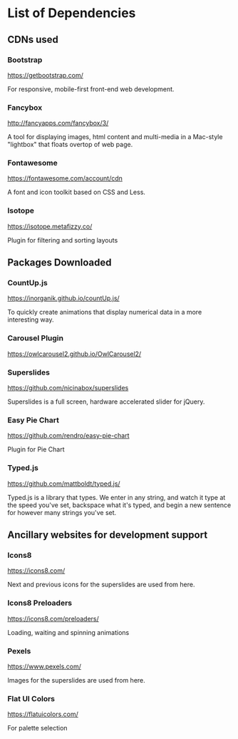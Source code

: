 # List of Dependencies

## CDNs used

### Bootstrap

https://getbootstrap.com/

For responsive, mobile-first front-end web development.

### Fancybox

http://fancyapps.com/fancybox/3/

A tool for displaying images, html content and multi-media in a Mac-style "lightbox" that floats overtop of web page.

### Fontawesome

https://fontawesome.com/account/cdn

A font and icon toolkit based on CSS and Less.

### Isotope

https://isotope.metafizzy.co/

Plugin for filtering and sorting layouts

## Packages Downloaded

### CountUp.js

https://inorganik.github.io/countUp.js/

To quickly create animations that display numerical data in a more interesting way.

### Carousel Plugin

https://owlcarousel2.github.io/OwlCarousel2/

### Superslides

https://github.com/nicinabox/superslides

Superslides is a full screen, hardware accelerated slider for jQuery.

### Easy Pie Chart

https://github.com/rendro/easy-pie-chart

Plugin for Pie Chart

### Typed.js

https://github.com/mattboldt/typed.js/

Typed.js is a library that types. We enter in any string, and watch it type at the speed you've set, backspace what it's typed, and begin a new sentence for however many strings you've set.

## Ancillary websites for development support

### Icons8

https://icons8.com/

Next and previous icons for the superslides are used from here.

### Icons8 Preloaders

https://icons8.com/preloaders/

Loading, waiting and spinning animations

### Pexels

https://www.pexels.com/

Images for the superslides are used from here.

### Flat UI Colors

https://flatuicolors.com/

For palette selection
